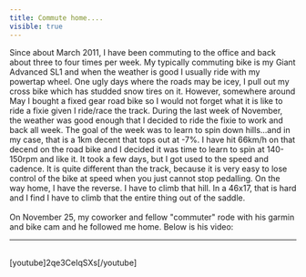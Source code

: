 ---title: Commute home....visible: true---<div>
  Since about March 2011, I have been commuting to the office and back about three to four times per week. My typically commuting bike is my Giant Advanced SL1 and when the weather is good I usually ride with my powertap wheel. One ugly days where the roads may be icey, I pull out my cross bike which has studded snow tires on it. However, somewhere around May I bought a fixed gear road bike so I would not forget what it is like to ride a fixie given I ride/race the track. During the last week of November, the weather was good enough that I decided to ride the fixie to work and back all week. The goal of the week was to learn to spin down hills...and in my case, that is a 1km decent that tops out at -7%. I have hit 66km/h on that decend on the road bike and I decided it was time to learn to spin at 140-150rpm and like it. It took a few days, but I got used to the speed and cadence. It is quite different than the track, because it is very easy to lose control of the bike at speed when you just cannot stop pedalling. On the way home, I have the reverse. I have to climb that hill. In a 46x17, that is hard and I find I have to climb that the entire thing out of the saddle.<br /><br />On November 25, my coworker and fellow "commuter" rode with his garmin and bike cam and he followed me home. Below is his video:<br />
  
  <hr id="system-readmore" />
  &nbsp;
  <br />[youtube]2qe3CeIqSXs[/youtube]&nbsp;
</div>